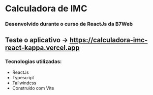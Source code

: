 # Calculadora de IMC
### Desenvolvido durante o curso de ReactJs da B7Web 
## Teste o aplicativo -> https://calculadora-imc-react-kappa.vercel.app

### Tecnologias utilizadas:
- ReactJs
- Typescript
- Tailwindcss
- Construido com Vite
